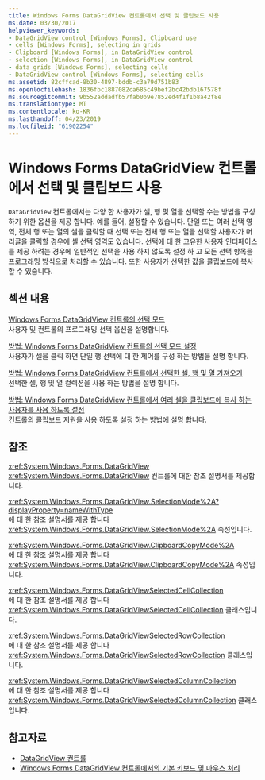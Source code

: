 ```yaml
---
title: Windows Forms DataGridView 컨트롤에서 선택 및 클립보드 사용
ms.date: 03/30/2017
helpviewer_keywords:
- DataGridView control [Windows Forms], Clipboard use
- cells [Windows Forms], selecting in grids
- Clipboard [Windows Forms], in DataGridView control
- selection [Windows Forms], in DataGridView control
- data grids [Windows Forms], selecting cells
- DataGridView control [Windows Forms], selecting cells
ms.assetid: 82cffcad-8b30-4897-bddb-c3a79d751b83
ms.openlocfilehash: 1836fbc1887082ca685c49bef2bc42bdb167578f
ms.sourcegitcommit: 9b552addadfb57fab0b9e7852ed4f1f1b8a42f8e
ms.translationtype: MT
ms.contentlocale: ko-KR
ms.lasthandoff: 04/23/2019
ms.locfileid: "61902254"
---
```

# <a name="selection-and-clipboard-use-with-the-windows-forms-datagridview-control"></a>Windows Forms DataGridView 컨트롤에서 선택 및 클립보드 사용
`DataGridView` 컨트롤에서는 다양 한 사용자가 셀, 행 및 열을 선택할 수는 방법을 구성 하기 위한 옵션을 제공 합니다. 예를 들어, 설정할 수 있습니다. 단일 또는 여러 선택 영역, 전체 행 또는 열의 셀을 클릭할 때 선택 또는 전체 행 또는 열을 선택할 사용자가 머리글을 클릭할 경우에 셀 선택 영역도 있습니다. 선택에 대 한 고유한 사용자 인터페이스를 제공 하려는 경우에 일반적인 선택을 사용 하지 않도록 설정 하 고 모든 선택 항목을 프로그래밍 방식으로 처리할 수 있습니다. 또한 사용자가 선택한 값을 클립보드에 복사할 수 있습니다.  
  
## <a name="in-this-section"></a>섹션 내용  
 [Windows Forms DataGridView 컨트롤의 선택 모드](selection-modes-in-the-windows-forms-datagridview-control.md)  
 사용자 및 컨트롤의 프로그래밍 선택 옵션을 설명합니다.  
  
 [방법: Windows Forms DataGridView 컨트롤의 선택 모드 설정](how-to-set-the-selection-mode-of-the-windows-forms-datagridview-control.md)  
 사용자가 셀을 클릭 하면 단일 행 선택에 대 한 제어를 구성 하는 방법을 설명 합니다.  
  
 [방법: Windows Forms DataGridView 컨트롤에서 선택한 셀, 행 및 열 가져오기](selected-cells-rows-and-columns-datagridview.md)  
 선택한 셀, 행 및 열 컬렉션을 사용 하는 방법을 설명 합니다.  
  
 [방법: Windows Forms DataGridView 컨트롤에서 여러 셀을 클립보드에 복사 하는 사용자를 사용 하도록 설정](enable-users-to-copy-multiple-cells-to-the-clipboard-datagridview.md)  
 컨트롤의 클립보드 지원을 사용 하도록 설정 하는 방법에 설명 합니다.  
  
## <a name="reference"></a>참조  
 <xref:System.Windows.Forms.DataGridView>  
 <xref:System.Windows.Forms.DataGridView> 컨트롤에 대한 참조 설명서를 제공합니다.  
  
 <xref:System.Windows.Forms.DataGridView.SelectionMode%2A?displayProperty=nameWithType>  
 에 대 한 참조 설명서를 제공 합니다 <xref:System.Windows.Forms.DataGridView.SelectionMode%2A> 속성입니다.  
  
 <xref:System.Windows.Forms.DataGridView.ClipboardCopyMode%2A>  
 에 대 한 참조 설명서를 제공 합니다 <xref:System.Windows.Forms.DataGridView.ClipboardCopyMode%2A> 속성입니다.  
  
 <xref:System.Windows.Forms.DataGridViewSelectedCellCollection>  
 에 대 한 참조 설명서를 제공 합니다 <xref:System.Windows.Forms.DataGridViewSelectedCellCollection> 클래스입니다.  
  
 <xref:System.Windows.Forms.DataGridViewSelectedRowCollection>  
 에 대 한 참조 설명서를 제공 합니다 <xref:System.Windows.Forms.DataGridViewSelectedRowCollection> 클래스입니다.  
  
 <xref:System.Windows.Forms.DataGridViewSelectedColumnCollection>  
 에 대 한 참조 설명서를 제공 합니다 <xref:System.Windows.Forms.DataGridViewSelectedColumnCollection> 클래스입니다.  
  
## <a name="see-also"></a>참고자료

- [DataGridView 컨트롤](datagridview-control-windows-forms.md)
- [Windows Forms DataGridView 컨트롤에서의 기본 키보드 및 마우스 처리](default-keyboard-and-mouse-handling-in-the-windows-forms-datagridview-control.md)
